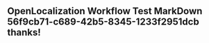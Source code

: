 <properties
ms.topic="hero-topic"
ms.test1="hero-topic"
ms.test2="test"/>

## OpenLocalization Workflow Test MarkDown 56f9cb71-c689-42b5-8345-1233f2951dcb thanks!
